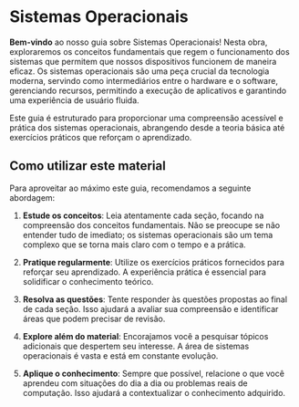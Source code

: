 # Sistemas Operacionais

**Bem-vindo** ao nosso guia sobre Sistemas Operacionais! Nesta obra, exploraremos os conceitos fundamentais que regem o funcionamento dos sistemas que permitem que nossos dispositivos funcionem de maneira eficaz. Os sistemas operacionais são uma peça crucial da tecnologia moderna, servindo como intermediários entre o hardware e o software, gerenciando recursos, permitindo a execução de aplicativos e garantindo uma experiência de usuário fluida.

Este guia é estruturado para proporcionar uma compreensão acessível e prática dos sistemas operacionais, abrangendo desde a teoria básica até exercícios práticos que reforçam o aprendizado. 

## Como utilizar este material

Para aproveitar ao máximo este guia, recomendamos a seguinte abordagem:

1. **Estude os conceitos**: Leia atentamente cada seção, focando na compreensão dos conceitos fundamentais. Não se preocupe se não entender tudo de imediato; os sistemas operacionais são um tema complexo que se torna mais claro com o tempo e a prática.

2. **Pratique regularmente**: Utilize os exercícios práticos fornecidos para reforçar seu aprendizado. A experiência prática é essencial para solidificar o conhecimento teórico.

3. **Resolva as questões**: Tente responder às questões propostas ao final de cada seção. Isso ajudará a avaliar sua compreensão e identificar áreas que podem precisar de revisão.

4. **Explore além do material**: Encorajamos você a pesquisar tópicos adicionais que despertem seu interesse. A área de sistemas operacionais é vasta e está em constante evolução.

5. **Aplique o conhecimento**: Sempre que possível, relacione o que você aprendeu com situações do dia a dia ou problemas reais de computação. Isso ajudará a contextualizar o conhecimento adquirido.